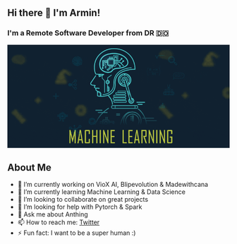 ## Hi there 👋  I'm Armin!

### I'm a Remote Software Developer from DR 🇩🇴

![image](https://github.com/ketcx/ketcx/blob/master/ai.gif)

## About Me

- 🔭 I’m currently working on VioX AI, Blipevolution & Madewithcana
- 🌱 I’m currently learning Machine Learning & Data Science
- 👯 I’m looking to collaborate on great projects
- 🤔 I’m looking for help with Pytorch & Spark
- 💬 Ask me about Anthing 
- 📫 How to reach me: [Twitter](https://twitter.com/niux)
- ⚡ Fun fact: I want to be a super human :)

